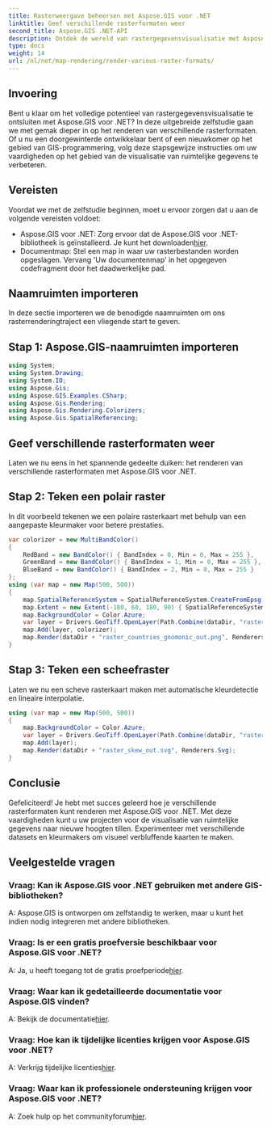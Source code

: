 ```yaml
---
title: Rasterweergave beheersen met Aspose.GIS voor .NET
linktitle: Geef verschillende rasterformaten weer
second_title: Aspose.GIS .NET-API
description: Ontdek de wereld van rastergegevensvisualisatie met Aspose.GIS voor .NET. Leer moeiteloos verbluffende kaarten in verschillende formaten weer te geven. Download nu!
type: docs
weight: 14
url: /nl/net/map-rendering/render-various-raster-formats/
---
```

## Invoering
Bent u klaar om het volledige potentieel van rastergegevensvisualisatie te ontsluiten met Aspose.GIS voor .NET? In deze uitgebreide zelfstudie gaan we met gemak dieper in op het renderen van verschillende rasterformaten. Of u nu een doorgewinterde ontwikkelaar bent of een nieuwkomer op het gebied van GIS-programmering, volg deze stapsgewijze instructies om uw vaardigheden op het gebied van de visualisatie van ruimtelijke gegevens te verbeteren.
## Vereisten
Voordat we met de zelfstudie beginnen, moet u ervoor zorgen dat u aan de volgende vereisten voldoet:
- Aspose.GIS voor .NET: Zorg ervoor dat de Aspose.GIS voor .NET-bibliotheek is geïnstalleerd. Je kunt het downloaden[hier](https://releases.aspose.com/gis/net/).
- Documentmap: Stel een map in waar uw rasterbestanden worden opgeslagen. Vervang 'Uw documentenmap' in het opgegeven codefragment door het daadwerkelijke pad.
## Naamruimten importeren
In deze sectie importeren we de benodigde naamruimten om ons rasterrenderingtraject een vliegende start te geven.
## Stap 1: Aspose.GIS-naamruimten importeren
```csharp
using System;
using System.Drawing;
using System.IO;
using Aspose.Gis;
using Aspose.GIS.Examples.CSharp;
using Aspose.Gis.Rendering;
using Aspose.Gis.Rendering.Colorizers;
using Aspose.Gis.SpatialReferencing;
```
## Geef verschillende rasterformaten weer
Laten we nu eens in het spannende gedeelte duiken: het renderen van verschillende rasterformaten met Aspose.GIS voor .NET.
## Stap 2: Teken een polair raster
In dit voorbeeld tekenen we een polaire rasterkaart met behulp van een aangepaste kleurmaker voor betere prestaties.
```csharp
var colorizer = new MultiBandColor()
{
    RedBand = new BandColor() { BandIndex = 0, Min = 0, Max = 255 },
    GreenBand = new BandColor() { BandIndex = 1, Min = 0, Max = 255 },
    BlueBand = new BandColor() { BandIndex = 2, Min = 0, Max = 255 }
};
using (var map = new Map(500, 500))
{
    map.SpatialReferenceSystem = SpatialReferenceSystem.CreateFromEpsg(102034);
    map.Extent = new Extent(-180, 60, 180, 90) { SpatialReferenceSystem = SpatialReferenceSystem.Wgs84 };
    map.BackgroundColor = Color.Azure;
    var layer = Drivers.GeoTiff.OpenLayer(Path.Combine(dataDir, "raster_countries.tif"));
    map.Add(layer, colorizer);
    map.Render(dataDir + "raster_countries_gnomonic_out.png", Renderers.Png);
}
```
## Stap 3: Teken een scheefraster
Laten we nu een scheve rasterkaart maken met automatische kleurdetectie en lineaire interpolatie.
```csharp
using (var map = new Map(500, 500))
{
    map.BackgroundColor = Color.Azure;
    var layer = Drivers.GeoTiff.OpenLayer(Path.Combine(dataDir, "raster_skew.tif"));
    map.Add(layer);
    map.Render(dataDir + "raster_skew_out.svg", Renderers.Svg);
}
```
## Conclusie
Gefeliciteerd! Je hebt met succes geleerd hoe je verschillende rasterformaten kunt renderen met Aspose.GIS voor .NET. Met deze vaardigheden kunt u uw projecten voor de visualisatie van ruimtelijke gegevens naar nieuwe hoogten tillen. Experimenteer met verschillende datasets en kleurmakers om visueel verbluffende kaarten te maken.
## Veelgestelde vragen
### Vraag: Kan ik Aspose.GIS voor .NET gebruiken met andere GIS-bibliotheken?
A: Aspose.GIS is ontworpen om zelfstandig te werken, maar u kunt het indien nodig integreren met andere bibliotheken.
### Vraag: Is er een gratis proefversie beschikbaar voor Aspose.GIS voor .NET?
 A: Ja, u heeft toegang tot de gratis proefperiode[hier](https://releases.aspose.com/).
### Vraag: Waar kan ik gedetailleerde documentatie voor Aspose.GIS vinden?
 A: Bekijk de documentatie[hier](https://reference.aspose.com/gis/net/).
### Vraag: Hoe kan ik tijdelijke licenties krijgen voor Aspose.GIS voor .NET?
 A: Verkrijg tijdelijke licenties[hier](https://purchase.aspose.com/temporary-license/).
### Vraag: Waar kan ik professionele ondersteuning krijgen voor Aspose.GIS voor .NET?
 A: Zoek hulp op het communityforum[hier](https://forum.aspose.com/c/gis/33).